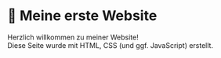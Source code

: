 # 🚀 Meine erste Website

Herzlich willkommen zu meiner Website!  
Diese Seite wurde mit HTML, CSS (und ggf. JavaScript) erstellt.
